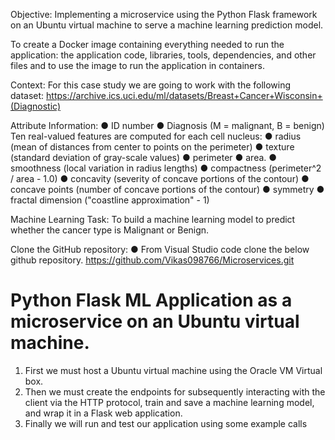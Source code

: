 Objective:
Implementing a microservice using the Python Flask framework on an Ubuntu virtual
machine to serve a machine learning prediction model.

To create a Docker image containing everything needed to run the application: the
application code, libraries, tools, dependencies, and other files and to use the image to run
the application in containers.

Context:
For this case study we are going to work with the following dataset:
https://archive.ics.uci.edu/ml/datasets/Breast+Cancer+Wisconsin+(Diagnostic)

Attribute Information:
● ID number
● Diagnosis (M = malignant, B = benign)
Ten real-valued features are computed for each cell nucleus:
● radius (mean of distances from center to points on the perimeter)
● texture (standard deviation of gray-scale values)
● perimeter
● area.
● smoothness (local variation in radius lengths)
● compactness (perimeter^2 / area - 1.0)
● concavity (severity of concave portions of the contour)
● concave points (number of concave portions of the contour)
● symmetry
● fractal dimension ("coastline approximation" - 1)

Machine Learning Task:
To build a machine learning model to predict whether the cancer type is Malignant or Benign.

Clone the GitHub repository:
● From Visual Studio code clone the below github repository.
https://github.com/Vikas098766/Microservices.git

# Python Flask ML Application as a microservice on an Ubuntu virtual machine.
1. First we must host a Ubuntu virtual machine using the Oracle VM Virtual box.
2. Then we must create the endpoints for subsequently interacting with the client via the
HTTP protocol, train and save a machine learning model, and wrap it in a Flask web
application.
3. Finally we will run and test our application using some example calls

